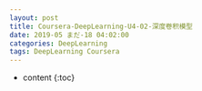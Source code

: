 ```yaml
---
layout: post
title: Coursera-DeepLearning-U4-02-深度卷积模型
date: 2019-05 まだ-18 04:02:00
categories: DeepLearning
tags: DeepLearning Coursera
---
```

* content
{:toc}

